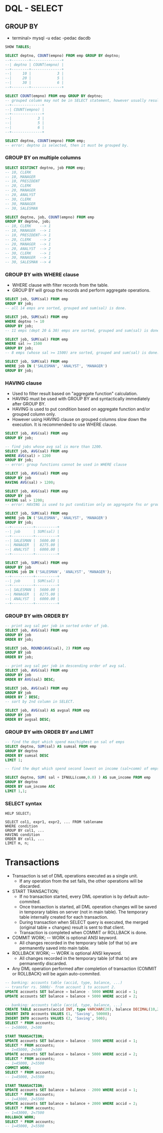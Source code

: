 # DQL - SELECT

## GROUP BY
* terminal> mysql -u edac -pedac dacdb

```SQL
SHOW TABLES;

SELECT deptno, COUNT(empno) FROM emp GROUP BY deptno;
--+--------+--------------+
--| deptno | COUNT(empno) |
--+--------+--------------+
--|     10 |            3 |
--|     20 |            5 |
--|     30 |            6 |
--+--------+--------------+

SELECT COUNT(empno) FROM emp GROUP BY deptno;
-- grouped column may not be in SELECT statement, however usually result is meaningless/difficult understand.
--+--------------+
--| COUNT(empno) |
--+--------------+
--|            3 |
--|            5 |
--|            6 |
--+--------------+

SELECT deptno, COUNT(empno) FROM emp;
-- error: deptno is selected, then it must be grouped by.
```

### GROUP BY on multiple columns

```SQL
SELECT DISTINCT deptno, job FROM emp;
-- 10, CLERK 
-- 10, MANAGER
-- 10, PRESIDENT
-- 20, CLERK 
-- 20, MANAGER
-- 20, ANALYST
-- 30, CLERK 
-- 30, MANAGER
-- 30, SALESMAN

SELECT deptno, job, COUNT(empno) FROM emp
GROUP BY deptno, job;
-- 10, CLERK 	--> 1	
-- 10, MANAGER	--> 1
-- 10, PRESIDENT-->	1
-- 20, CLERK 	--> 2
-- 20, MANAGER	--> 1
-- 20, ANALYST	--> 2
-- 30, CLERK 	--> 1
-- 30, MANAGER	--> 1
-- 30, SALESMAN	--> 4

```

### GROUP BY with WHERE clause
* WHERE clause with filter records from the table.
* GROUP BY will group the records and perform aggregate operations.

```SQL
SELECT job, SUM(sal) FROM emp
GROUP BY job;
-- all 14 emps are sorted, grouped and sum(sal) is done.

SELECT job, SUM(sal) FROM emp
WHERE deptno != 10
GROUP BY job;
-- 11 emps (dept 20 & 30) emps are sorted, grouped and sum(sal) is done.

SELECT job, SUM(sal) FROM emp
WHERE sal >= 1500
GROUP BY job;
-- 8 emps (whose sal >= 1500) are sorted, grouped and sum(sal) is done.

SELECT job, SUM(sal) FROM emp
WHERE job IN ('SALESMAN', 'ANALYST', 'MANAGER')
GROUP BY job;
```

### HAVING clause
* Used to filter result based on "aggregate function" calculation.
* HAVING must be used with GROUP BY and syntactically immediately after GROUP BY.
* HAVING is used to put condition based on aggregate function and/or grouped column only.
* However using HAVING clause on grouped columns slow down the execution. It is recommended to use WHERE clause.

```SQL
SELECT job, AVG(sal) FROM emp
GROUP BY job;

-- find jobs whose avg sal is more than 1200.
SELECT job, AVG(sal) FROM emp
WHERE AVG(sal) > 1200
GROUP BY job;
-- error: group functions cannot be used in WHERE clause

SELECT job, AVG(sal) FROM emp
GROUP BY job
HAVING AVG(sal) > 1200;

SELECT job, AVG(sal) FROM emp
GROUP BY job
HAVING sal > 1200;
-- error: HAVING is used to put condition only on aggregate fns or grouped columns (not other columns.)

SELECT job, SUM(sal) FROM emp
WHERE job IN ('SALESMAN', 'ANALYST', 'MANAGER')
GROUP BY job;
--+----------+----------+
--| job      | SUM(sal) |
--+----------+----------+
--| SALESMAN |  5600.00 |
--| MANAGER  |  8275.00 |
--| ANALYST  |  6000.00 |
--+----------+----------+

SELECT job, SUM(sal) FROM emp
GROUP BY job
HAVING job IN ('SALESMAN', 'ANALYST', 'MANAGER');
--+----------+----------+
--| job      | SUM(sal) |
--+----------+----------+
--| SALESMAN |  5600.00 |
--| MANAGER  |  8275.00 |
--| ANALYST  |  6000.00 |
--+----------+----------+
```

### GROUP BY with ORDER BY

```SQL
-- print avg sal per job in sorted order of job.
SELECT job, AVG(sal) FROM emp
GROUP BY job
ORDER BY job;

SELECT job, ROUND(AVG(sal), 2) FROM emp
GROUP BY job
ORDER BY job;

-- print avg sal per job in descending order of avg sal.
SELECT job, AVG(sal) FROM emp
GROUP BY job
ORDER BY AVG(sal) DESC;

SELECT job, AVG(sal) FROM emp
GROUP BY job
ORDER BY 2 DESC;
-- sort by 2nd column in SELECT.

SELECT job, AVG(sal) AS avgsal FROM emp
GROUP BY job
ORDER BY avgsal DESC;
```

### GROUP BY with ORDER BY and LIMIT

```SQL
-- find the dept which spend max/highest on sal of emps
SELECT deptno, SUM(sal) AS sumsal FROM emp
GROUP BY deptno
ORDER BY sumsal DESC
LIMIT 1;

-- find the dept which spend second lowest on income (sal+comm) of emps

SELECT deptno, SUM( sal + IFNULL(comm,0.0) ) AS sum_income FROM emp
GROUP BY deptno
ORDER BY sum_income ASC
LIMIT 1,1;
```

### SELECT syntax

```
HELP SELECT;

SELECT col1, expr1, expr2, ... FROM tablename
WHERE condition
GROUP BY col1, ...
HAVING condition
ORDER BY col1, ...
LIMIT m, n;
```

# Transactions
* Transaction is set of DML operations executed as a single unit.
	* If any operation from the set fails, the other operations will be discarded.
* START TRANSACTION;
	* If no transaction started, every DML operation is by default auto-commited.
	* Once transaction is started, all DML operation changes will be saved in temporary tables on server (not in main table). The temporary table internally created for each transaction.
	* During transaction when SELECT query is executed, the merged (original table + changes) result is sent to that client.
	* Transaction is completed when COMMIT or ROLLBACK is done.
* COMMIT WORK; -- WORK is optional ANSI keyword.
	* All changes recorded in the temporary table (of that tx) are permanently saved into main table.
* ROLLBACK WORK; -- WORK is optional ANSI keyword.
	* All changes recorded in the temporary table (of that tx) are permanently discarded.
* Any DML operation performed after completion of transaction (COMMIT or ROLLBACK) will be again auto-commited.

```SQL
-- banking: accounts table (accid, type, balance, ...)
-- transfer rs. 5000/- from account 1 to account 2.
UPDATE accounts SET balance = balance - 5000 WHERE accid = 1;
UPDATE accounts SET balance = balance + 5000 WHERE accid = 2;
```


```SQL
-- banking: accounts table (accid, type, balance, ...)
CREATE TABLE accounts(accid INT, type VARCHAR(20), balance DECIMAL(10,2));
INSERT INTO accounts VALUES (1, 'Saving', 50000);
INSERT INTO accounts VALUES (2, 'Saving', 500);
SELECT * FROM accounts;
-- 1=50000, 2=500

START TRANSACTION;
UPDATE accounts SET balance = balance - 5000 WHERE accid = 1;
SELECT * FROM accounts;
-- 1=45000, 2=500
UPDATE accounts SET balance = balance + 5000 WHERE accid = 2;
SELECT * FROM accounts;
-- 1=45000, 2=5500
COMMIT WORK;
SELECT * FROM accounts;
-- 1=45000, 2=5500

START TRANSACTION;
UPDATE accounts SET balance = balance - 2000 WHERE accid = 1;
SELECT * FROM accounts;
-- 1=43000, 2=5500
UPDATE accounts SET balance = balance + 2000 WHERE accid = 2;
SELECT * FROM accounts;
-- 1=43000, 2=7500
ROLLBACK WORK;
SELECT * FROM accounts;
-- 1=45000, 2=5500

```
















